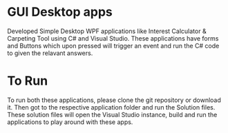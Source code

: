 # GUI Desktop apps #
Developed Simple Desktop WPF applications like Interest Calculator &amp; Carpeting Tool using C# and Visual Studio. These applications have forms and Buttons which upon pressed will trigger an event and run the C# code to given the relavant answers.

# To Run #
To run both these applications, please clone the git repository or download it. Then got to the respective application folder and run the Solution files. These solution files will open the Visual Studio instance, build and run the applications to play around with these apps.
